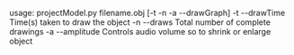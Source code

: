 usage:
projectModel.py filename.obj [-t -n -a --drawGraph]
-t --drawTime 	  Time(s) taken to draw the object
-n --draws 	  Total number of complete drawings
-a --amplitude    Controls audio volume so to shrink or enlarge object
